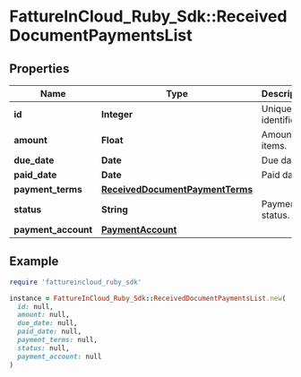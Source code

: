 # FattureInCloud_Ruby_Sdk::ReceivedDocumentPaymentsList

## Properties

| Name | Type | Description | Notes |
| ---- | ---- | ----------- | ----- |
| **id** | **Integer** | Unique identifier. | [optional] |
| **amount** | **Float** | Amount of items. | [optional] |
| **due_date** | **Date** | Due date | [optional] |
| **paid_date** | **Date** | Paid date | [optional] |
| **payment_terms** | [**ReceivedDocumentPaymentTerms**](ReceivedDocumentPaymentTerms.md) |  | [optional] |
| **status** | **String** | Payment status. | [optional] |
| **payment_account** | [**PaymentAccount**](PaymentAccount.md) |  | [optional] |

## Example

```ruby
require 'fattureincloud_ruby_sdk'

instance = FattureInCloud_Ruby_Sdk::ReceivedDocumentPaymentsList.new(
  id: null,
  amount: null,
  due_date: null,
  paid_date: null,
  payment_terms: null,
  status: null,
  payment_account: null
)
```

